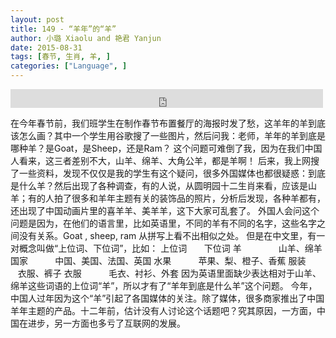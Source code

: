 ```yaml
---
layout: post
title: 149 - “羊年”的“羊”
author: 小璐 Xiaolu and 艳君 Yanjun
date: 2015-08-31
tags: [春节, 生肖, 羊, ]
categories: ["Language", ]
---
```


<iframe src="https://archive.org/embed/slowchinese_201909/Slow_Chinese_149.mp3" width="500" height="30" frameborder="0" webkitallowfullscreen="true" mozallowfullscreen="true" allowfullscreen></iframe>

在今年春节前，我们班学生在制作春节布置餐厅的海报时发了愁，这羊年的羊到底该怎么画？其中一个学生用谷歌搜了一些图片，然后问我：老师，羊年的羊到底是哪种羊？是Goat，是Sheep，还是Ram？
这个问题可难倒了我，因为在我们中国人看来，这三者差别不大，山羊、绵羊、大角公羊，都是羊啊！
后来，我上网搜了一些资料，发现不仅仅是我的学生有这个疑问，很多外国媒体也都很疑惑：到底是什么羊？然后出现了各种调查，有的人说，从圆明园十二生肖来看，应该是山羊；有的人拍了很多和羊年主题有关的装饰品的照片，分析后发现，各种羊都有，还出现了中国动画片里的喜羊羊、美羊羊，这下大家可乱套了。
外国人会问这个问题是因为，在他们的语言里，比如英语里，不同的羊有不同的名字，这些名字之间没有关系。Goat , sheep, ram 从拼写上看不出相似之处。
但是在中文里，有一对概念叫做“上位词、下位词”，比如：
上位词       下位词
羊               山羊、绵羊
国家           中国、美国、法国、英国
水果           苹果、梨、橙子、香蕉
服装           衣服、裤子
衣服           毛衣、衬衫、外套
因为英语里面缺少表达相对于山羊、绵羊这些词语的上位词“羊”，所以才有了“羊年到底是什么羊”这个问题。
今年，中国人过年因为这个“羊”引起了各国媒体的关注。除了媒体，很多商家推出了中国羊年主题的产品。十二年前，估计没有人讨论这个话题吧？究其原因，一方面，中国在进步，另一方面也多亏了互联网的发展。

